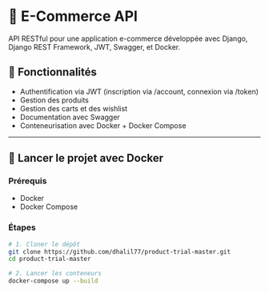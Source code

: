 # 🛒 E-Commerce API

API RESTful pour une application e-commerce développée avec Django, Django REST Framework, JWT, Swagger, et Docker.

## 🔧 Fonctionnalités

- Authentification via JWT (inscription via /account, connexion via /token)
- Gestion des produits 
- Gestion des carts et des wishlist
- Documentation avec Swagger 
- Conteneurisation avec Docker + Docker Compose

---

## 🚀 Lancer le projet avec Docker

### Prérequis

- Docker
- Docker Compose

### Étapes

```bash
# 1. Cloner le dépôt
git clone https://github.com/dhalil77/product-trial-master.git
cd product-trial-master

# 2. Lancer les conteneurs
docker-compose up --build
